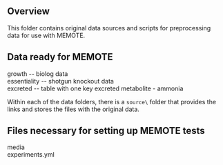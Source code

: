 ## Overview
This folder contains original data sources and scripts for preprocessing data for use with MEMOTE.

## Data ready for MEMOTE
growth -- biolog data\
essentiality -- shotgun knockout data\
excreted -- table with one key excreted metabolite - ammonia

Within each of the data folders, there is a `source\` folder that provides the links and stores the files with the original data.


## Files necessary for setting up MEMOTE tests
media\
experiments.yml
